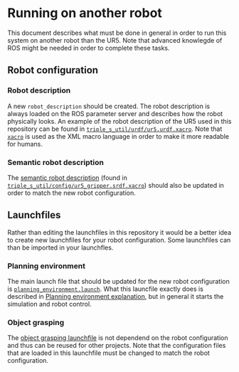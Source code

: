 # Running on another robot
This document describes what must be done in general in order to run this system on another robot than the UR5. Note that advanced knowlegde of ROS might be needed in order to complete these tasks.

## Robot configuration
### Robot description
A new `robot_description` should be created. The robot description is always loaded on the ROS parameter server and describes how the robot physically looks. An example of the robot description of the UR5 used in this repository can be found in [`triple_s_util/urdf/ur5.urdf.xacro`](../triple_s_util/urdf/ur5.urdf.xacro). Note that [`xacro`](http://wiki.ros.org/xacro) is used as the XML macro language in order to make it more readable for humans.

### Semantic robot description
The [semantic robot description](http://wiki.ros.org/srdf) (found in [`triple_s_util/config/ur5_gripper.srdf.xacro`](../triple_s_util/config/ur5_gripper.srdf.xacro)) should also be updated in order to match the new robot configuration.

## Launchfiles
Rather than editing the launchfiles in this repository it would be a better idea to create new launchfiles for your robot configuration. Some launchfiles can than be imported in your launchfles.

### Planning environment
The main launch file that should be updated for the new robot configuration is [`planning_environment.launch`](../triple_s_util/launch/planning_environment.launch). What this launcfile exactly does is described in [Planning environment explanation](Planning%20Environment%20Explanation.md), but in general it starts the simulation and robot control.

### Object grasping
The [object grasping launchfile](Picking%20up%20object%20overview.md#starting-bin-picking) is not dependend on the robot configuration and thus can be reused for other projects. Note that the configuration files that are loaded in this launchfile must be changed to match the robot configuration.